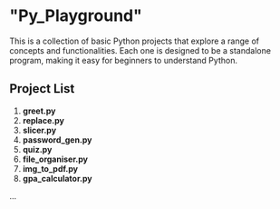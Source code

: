 # "Py_Playground"

This is a collection of basic Python projects that explore a range of concepts and functionalities.
Each one is designed to be a standalone program, making it easy for beginners to understand Python.

## Project List

1. **greet.py**
2. **replace.py**
3. **slicer.py**
4. **password_gen.py**
5. **quiz.py**
6. **file_organiser.py**
7. **img_to_pdf.py**
8. **gpa_calculator.py**

...
